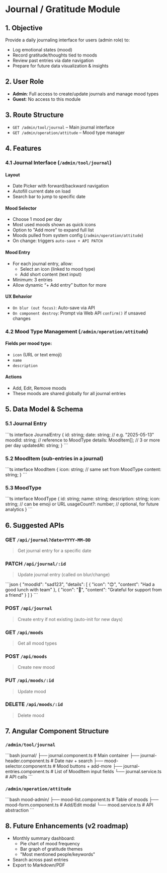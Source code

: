 # Journal / Gratitude Module

## 1. Objective

Provide a daily journaling interface for users (admin role) to:
- Log emotional states (mood)
- Record gratitude/thoughts tied to moods
- Review past entries via date navigation
- Prepare for future data visualization & insights

## 2. User Role

- **Admin**: Full access to create/update journals and manage mood types
- **Guest**: No access to this module

## 3. Route Structure

- `GET /admin/tool/journal` – Main journal interface
- `GET /admin/operation/attitude` – Mood type manager

## 4. Features

### 4.1 Journal Interface (`/admin/tool/journal`)

#### Layout
- Date Picker with forward/backward navigation
- Autofill current date on load
- Search bar to jump to specific date

#### Mood Selector
- Choose 1 mood per day
- Most used moods shown as quick icons
- Option to "Add more" to expand full list
- Moods pulled from system config (`/admin/operation/attitude`)
- On change: triggers `auto-save + API PATCH`

#### Mood Entry
- For each journal entry, allow:
  - Select an icon (linked to mood type)
  - Add short content (text input)
- Minimum: 3 entries
- Allow dynamic “+ Add entry” button for more

#### UX Behavior
- `On blur (out focus)`: Auto-save via API
- `On component destroy`: Prompt via Web API `confirm()` if unsaved changes

### 4.2 Mood Type Management (`/admin/operation/attitude`)

#### Fields per mood type:
- `icon` (URL or text emoji)
- `name`
- `description`

#### Actions
- Add, Edit, Remove moods
- These moods are shared globally for all journal entries

## 5. Data Model & Schema

### 5.1 Journal Entry

\`\`\`ts
interface JournalEntry {
  id: string;
  date: string; // e.g. "2025-05-13"
  moodId: string; // reference to MoodType
  details: MoodItem[]; // 3 or more per day
  updatedAt: string;
}
\`\`\`

### 5.2 MoodItem (sub-entries in a journal)

\`\`\`ts
interface MoodItem {
  icon: string; // same set from MoodType
  content: string;
}
\`\`\`

### 5.3 MoodType

\`\`\`ts
interface MoodType {
  id: string;
  name: string;
  description: string;
  icon: string; // can be emoji or URL
  usageCount?: number; // optional, for future analytics
}
\`\`\`

## 6. Suggested APIs

### GET `/api/journal?date=YYYY-MM-DD`
> Get journal entry for a specific date

### PATCH `/api/journal/:id`
> Update journal entry (called on blur/change)

\`\`\`json
{
  "moodId": "sad123",
  "details": [
    { "icon": "😊", "content": "Had a good lunch with team" },
    { "icon": "🙏", "content": "Grateful for support from a friend" }
  ]
}
\`\`\`

### POST `/api/journal`
> Create entry if not existing (auto-init for new days)

### GET `/api/moods`
> Get all mood types

### POST `/api/moods`
> Create new mood

### PUT `/api/moods/:id`
> Update mood

### DELETE `/api/moods/:id`
> Delete mood

## 7. Angular Component Structure

### `/admin/tool/journal`

\`\`\`bash
journal/
├── journal.component.ts         # Main container
├── journal-header.component.ts  # Date nav + search
├── mood-selector.component.ts   # Mood buttons + add-more
├── journal-entries.component.ts # List of MoodItem input fields
└── journal.service.ts           # API calls
\`\`\`

### `/admin/operation/attitude`

\`\`\`bash
mood-admin/
├── mood-list.component.ts       # Table of moods
├── mood-form.component.ts       # Add/Edit modal
└── mood.service.ts              # API abstraction
\`\`\`

## 8. Future Enhancements (v2 roadmap)

- Monthly summary dashboard:
  - Pie chart of mood frequency
  - Bar graph of gratitude themes
  - "Most mentioned people/keywords"
- Search across past entries
- Export to Markdown/PDF
